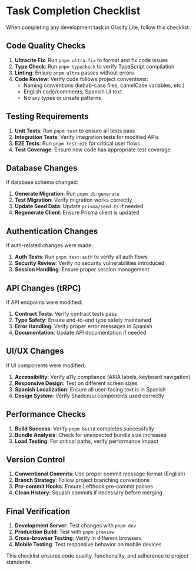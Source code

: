 # Task Completion Checklist

When completing any development task in Glasify Lite, follow this checklist:

## Code Quality Checks
1. **Ultracite Fix**: Run `pnpm ultra:fix` to format and fix code issues
2. **Type Check**: Run `pnpm typecheck` to verify TypeScript compilation  
3. **Linting**: Ensure `pnpm ultra` passes without errors
4. **Code Review**: Verify code follows project conventions:
   - Naming conventions (kebab-case files, camelCase variables, etc.)
   - English code/comments, Spanish UI text
   - No `any` types or unsafe patterns

## Testing Requirements
1. **Unit Tests**: Run `pnpm test` to ensure all tests pass
2. **Integration Tests**: Verify integration tests for modified APIs
3. **E2E Tests**: Run `pnpm test:e2e` for critical user flows
4. **Test Coverage**: Ensure new code has appropriate test coverage

## Database Changes
If database schema changed:
1. **Generate Migration**: Run `pnpm db:generate` 
2. **Test Migration**: Verify migration works correctly
3. **Update Seed Data**: Update `prisma/seed.ts` if needed
4. **Regenerate Client**: Ensure Prisma client is updated

## Authentication Changes
If auth-related changes were made:
1. **Auth Tests**: Run `pnpm test:auth` to verify all auth flows
2. **Security Review**: Verify no security vulnerabilities introduced
3. **Session Handling**: Ensure proper session management

## API Changes (tRPC)
If API endpoints were modified:
1. **Contract Tests**: Verify contract tests pass
2. **Type Safety**: Ensure end-to-end type safety maintained
3. **Error Handling**: Verify proper error messages in Spanish
4. **Documentation**: Update API documentation if needed

## UI/UX Changes
If UI components were modified:
1. **Accessibility**: Verify a11y compliance (ARIA labels, keyboard navigation)
2. **Responsive Design**: Test on different screen sizes
3. **Spanish Localization**: Ensure all user-facing text is in Spanish
4. **Design System**: Verify Shadcn/ui components used correctly

## Performance Checks
1. **Build Success**: Verify `pnpm build` completes successfully
2. **Bundle Analysis**: Check for unexpected bundle size increases
3. **Load Testing**: For critical paths, verify performance impact

## Version Control
1. **Conventional Commits**: Use proper commit message format (English)
2. **Branch Strategy**: Follow project branching conventions
3. **Pre-commit Hooks**: Ensure Lefthook pre-commit passes
4. **Clean History**: Squash commits if necessary before merging

## Final Verification
1. **Development Server**: Test changes with `pnpm dev`
2. **Production Build**: Test with `pnpm preview` 
3. **Cross-browser Testing**: Verify in different browsers
4. **Mobile Testing**: Test responsive behavior on mobile devices

This checklist ensures code quality, functionality, and adherence to project standards.